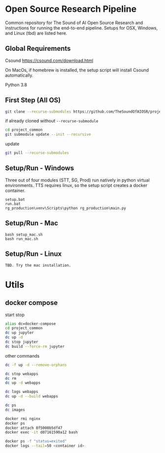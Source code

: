 # Open Source Research Pipeline
Common repository for The Sound of AI Open Source Research and instructions for running the end-to-end pipeline. Setups for OSX, Windows, and Linux (tbd) are listed here.

## Global Requirements
Csound https://csound.com/download.html

On MacOs, if homebrew is installed, the setup script will install Csound automatically.

Python 3.8

## First Step (All OS)

```bash
git clone --recurse-submodules https://github.com/TheSoundOfAIOSR/project_common.git
```

if already cloned without `--recurse-submodule`
```bash
cd project_common
git submodule update --init --recursive
```

update
```bash
git pull --recurse-submodules
```

## Setup/Run - Windows
Three out of four modules (STT, SG, Prod) run natively in python virtual environments. TTS requires linux, so the setup script creates a docker container.
```
setup.bat
run.bat
rg_production\venv\Scripts\python rg_production\main.py
```

## Setup/Run - Mac
```
bash setup_mac.sh
bash run_mac.sh
```

## Setup/Run - Linux
```
TBD. Try the mac installation.
```

# Utils
## docker compose
start stop 
```bash
alias dc=docker-compose
cd project_common
dc up jupyter
dc up -d
dc stop jupyter
dc build --force-rm jupyter
```
other commands
```bash
dc -f up -d --remove-orphans

dc stop webapps
dc rm
dc up -d webapps

dc logs webapps
dc up -d --build webapps

dc ps
dc images

docker rmi nginx
docker ps
docker attach 8f5000b5df47
docker exec -it d07161590a12 bash

docker ps -f "status=exited"
docker logs --tail=50 <container id>
```
